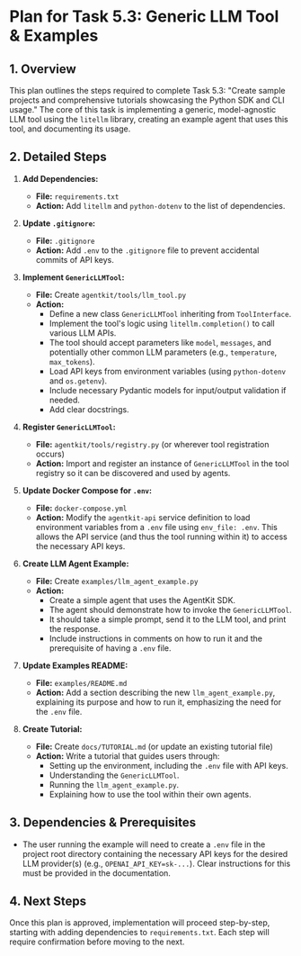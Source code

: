 # Plan for Task 5.3: Generic LLM Tool & Examples

## 1. Overview

This plan outlines the steps required to complete Task 5.3: "Create sample projects and comprehensive tutorials showcasing the Python SDK and CLI usage." The core of this task is implementing a generic, model-agnostic LLM tool using the `litellm` library, creating an example agent that uses this tool, and documenting its usage.

## 2. Detailed Steps

1.  **Add Dependencies:**
    *   **File:** `requirements.txt`
    *   **Action:** Add `litellm` and `python-dotenv` to the list of dependencies.

2.  **Update `.gitignore`:**
    *   **File:** `.gitignore`
    *   **Action:** Add `.env` to the `.gitignore` file to prevent accidental commits of API keys.

3.  **Implement `GenericLLMTool`:**
    *   **File:** Create `agentkit/tools/llm_tool.py`
    *   **Action:**
        *   Define a new class `GenericLLMTool` inheriting from `ToolInterface`.
        *   Implement the tool's logic using `litellm.completion()` to call various LLM APIs.
        *   The tool should accept parameters like `model`, `messages`, and potentially other common LLM parameters (e.g., `temperature`, `max_tokens`).
        *   Load API keys from environment variables (using `python-dotenv` and `os.getenv`).
        *   Include necessary Pydantic models for input/output validation if needed.
        *   Add clear docstrings.

4.  **Register `GenericLLMTool`:**
    *   **File:** `agentkit/tools/registry.py` (or wherever tool registration occurs)
    *   **Action:** Import and register an instance of `GenericLLMTool` in the tool registry so it can be discovered and used by agents.

5.  **Update Docker Compose for `.env`:**
    *   **File:** `docker-compose.yml`
    *   **Action:** Modify the `agentkit-api` service definition to load environment variables from a `.env` file using `env_file: .env`. This allows the API service (and thus the tool running within it) to access the necessary API keys.

6.  **Create LLM Agent Example:**
    *   **File:** Create `examples/llm_agent_example.py`
    *   **Action:**
        *   Create a simple agent that uses the AgentKit SDK.
        *   The agent should demonstrate how to invoke the `GenericLLMTool`.
        *   It should take a simple prompt, send it to the LLM tool, and print the response.
        *   Include instructions in comments on how to run it and the prerequisite of having a `.env` file.

7.  **Update Examples README:**
    *   **File:** `examples/README.md`
    *   **Action:** Add a section describing the new `llm_agent_example.py`, explaining its purpose and how to run it, emphasizing the need for the `.env` file.

8.  **Create Tutorial:**
    *   **File:** Create `docs/TUTORIAL.md` (or update an existing tutorial file)
    *   **Action:** Write a tutorial that guides users through:
        *   Setting up the environment, including the `.env` file with API keys.
        *   Understanding the `GenericLLMTool`.
        *   Running the `llm_agent_example.py`.
        *   Explaining how to use the tool within their own agents.

## 3. Dependencies & Prerequisites

*   The user running the example will need to create a `.env` file in the project root directory containing the necessary API keys for the desired LLM provider(s) (e.g., `OPENAI_API_KEY=sk-...`). Clear instructions for this must be provided in the documentation.

## 4. Next Steps

Once this plan is approved, implementation will proceed step-by-step, starting with adding dependencies to `requirements.txt`. Each step will require confirmation before moving to the next.